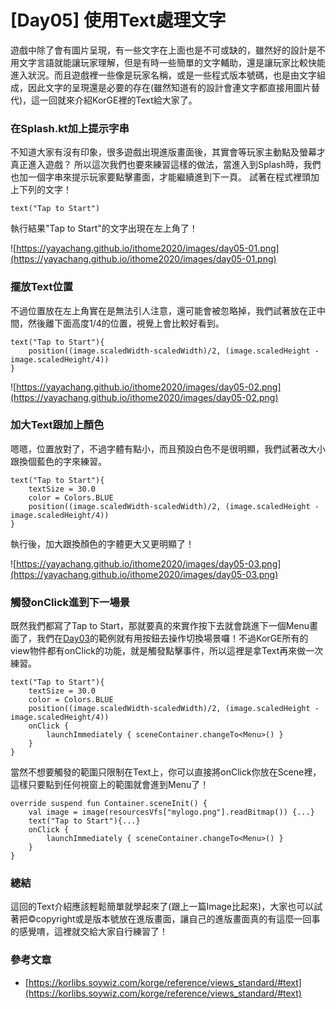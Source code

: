 # [Day05] 使用Text處理文字
遊戲中除了會有圖片呈現，有一些文字在上面也是不可或缺的，雖然好的設計是不用文字言語就能讓玩家理解，但是有時一些簡單的文字輔助，還是讓玩家比較快能進入狀況。而且遊戲裡一些像是玩家名稱，或是一些程式版本號碼，也是由文字組成，因此文字的呈現還是必要的存在(雖然知道有的設計會連文字都直接用圖片替代)，這一回就來介紹KorGE裡的Text給大家了。

### 在Splash.kt加上提示字串
不知道大家有沒有印象，很多遊戲出現進版畫面後，其實會等玩家主動點及螢幕才真正進入遊戲？ 所以這次我們也要來練習這樣的做法，當進入到Splash時，我們也加一個字串來提示玩家要點擊畫面，才能繼續進到下一頁。
試著在程式裡頭加上下列的文字！
```
text("Tap to Start")
```
執行結果"Tap to Start"的文字出現在左上角了！

![https://yayachang.github.io/ithome2020/images/day05-01.png](https://yayachang.github.io/ithome2020/images/day05-01.png)

### 擺放Text位置
不過位置放在左上角實在是無法引人注意，還可能會被忽略掉，我們試著放在正中間，然後離下面高度1/4的位置，視覺上會比較好看到。
```
text("Tap to Start"){
    position((image.scaledWidth-scaledWidth)/2, (image.scaledHeight - image.scaledHeight/4))
}
```

![https://yayachang.github.io/ithome2020/images/day05-02.png](https://yayachang.github.io/ithome2020/images/day05-02.png)

### 加大Text跟加上顏色
嗯嗯，位置放對了，不過字體有點小，而且預設白色不是很明顯，我們試著改大小跟換個藍色的字來練習。
```
text("Tap to Start"){
    textSize = 30.0
    color = Colors.BLUE
    position((image.scaledWidth-scaledWidth)/2, (image.scaledHeight - image.scaledHeight/4))
}
```
執行後，加大跟換顏色的字體更大又更明顯了！

![https://yayachang.github.io/ithome2020/images/day05-03.png](https://yayachang.github.io/ithome2020/images/day05-03.png)

### 觸發onClick進到下一場景
既然我們都寫了Tap to Start，那就要真的來實作按下去就會跳進下一個Menu畫面了，我們在[Day03](https://yayachang.github.io/ithome2020/day3)的範例就有用按鈕去操作切換場景囉！不過KorGE所有的view物件都有onClick的功能，就是觸發點擊事件，所以這裡是拿Text再來做一次練習。
```
text("Tap to Start"){
    textSize = 30.0
    color = Colors.BLUE
    position((image.scaledWidth-scaledWidth)/2, (image.scaledHeight - image.scaledHeight/4))
    onClick {
        launchImmediately { sceneContainer.changeTo<Menu>() }
    }
}
```
當然不想要觸發的範圍只限制在Text上，你可以直接將onClick你放在Scene裡，這樣只要點到任何視窗上的範圍就會進到Menu了！
```
override suspend fun Container.sceneInit() {
    val image = image(resourcesVfs["mylogo.png"].readBitmap()) {...}
    text("Tap to Start"){...}
    onClick {
        launchImmediately { sceneContainer.changeTo<Menu>() }
    }
}
```
### 總結
這回的Text介紹應該輕鬆簡單就學起來了(跟上一篇Image比起來)，大家也可以試著把©copyright或是版本號放在進版畫面，讓自己的進版畫面真的有這麼一回事的感覺唷，這裡就交給大家自行練習了！

### 參考文章
* [https://korlibs.soywiz.com/korge/reference/views_standard/#text](https://korlibs.soywiz.com/korge/reference/views_standard/#text)
